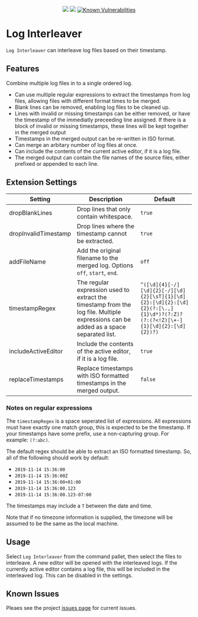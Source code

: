 <p align=center>
<a href="https://circleci.com/gh/jamesbattersby/vscode-loginterleaver"><img src="https://circleci.com/gh/jamesbattersby/vscode-loginterleaver.svg?style=shield"></a>
<a href="https://raw.githubusercontent.com/jamesbattersby/vscode-loginterleaver/master/LICENSE"><img src="https://img.shields.io/badge/license-MIT-green.svg?style=flat"></a>
<a href="https://snyk.io/test/github/jamesbattersby/vscode-loginterleaver?targetFile=package.json"><img src="https://snyk.io/test/github/jamesbattersby/vscode-loginterleaver/badge.svg?targetFile=package.json" alt="Known Vulnerabilities" data-canonical-src="https://snyk.io/test/github/jamesbattersby/vscode-loginterleaver?targetFile=package.json" style="max-width:100%;"></a>
</p>


# Log Interleaver

`Log Interleaver` can interleave log files based on their timestamp.

## Features

Combine multiple log files in to a single ordered log.

* Can use multiple regular expressions to extract the timestamps from log files, allowing files with different format times to be merged.
* Blank lines can be removed, enabling log files to be cleaned up.
* Lines with invalid or missing timestamps can be either removed, or have the timestamp of the immediatly preceeding line assigned.  If there is a block
of invalid or missing timestamps, these lines will be kept together in the merged output
* Timestamps in the merged output can be re-written in ISO format.
* Can merge an arbitary number of log files at once.
* Can include the contents of the current active editor, if it is a log file.
* The merged output can contain the file names of the source files, either prefixed or appended to each line.

## Extension Settings
| Setting              | Description                                                                                                                          | Default                                                                                                                      |
|----------------------|--------------------------------------------------------------------------------------------------------------------------------------|------------------------------------------------------------------------------------------------------------------------------|
| dropBlankLines       | Drop lines that only contain whitespace.                                                                                             | `true`                                                                                                                       |
| dropInvalidTimestamp | Drop lines where the timestamp cannot be extracted.                                                                                  | `true`                                                                                                                       |
| addFileName          | Add the original filename to the merged log.  Options `off`, `start`, `end`.                                                         | `off`                                                                                                                        |
| timestampRegex       | The regular expression used to extract the timestamp from the log file. Multiple expressions can be added as a space separated list. | `^([\d]{4}[-/][\d]{2}[-/][\d]{2}[\sT]{1}[\d]{2}:[\d]{2}:[\d]{2}(?:[\.,]{1}\d*)?(?:Z)?(?:(?<!Z)[\+-]{1}[\d]{2}:[\d]{2})?)` |
| includeActiveEditor  | Include the contents of the active editor, if it is a log file.                                                                      | `true`                                                                                                                       |
| replaceTimestamps    | Replace timestamps with ISO formatted timestamps in the merged output.                                                               | `false`                                                                                                                      |

### Notes on regular expressions

The `timestampRegex` is a space seperated list of expressions.  All expressions must have exactly one match group, this is expected to be the timestamp.
If your timestamps have some prefix, use a non-capturing group. For example: `(?:abc)`.

The default regex should be able to extract an ISO formatted timestamp.  So, all of the following should work by default:

- `2019-11-14 15:36:00`
- `2019-11-14 15:36:00Z`
- `2019-11-14 15:36:00+01:00`
- `2019-11-14 15:36:00.123`
- `2019-11-14 15:36:00.123-07:00`

The timestamps may include a `T` between the date and time.

Note that if no timezone information is supplied, the timezone will be assumed to be the same as the local machine.

## Usage

Select `Log Interleaver` from the command pallet, then select the files to interleave.  A new editor will be opened with the interleaved logs.  If the
currently active editor contains a log file, this will be included in the interleaved log.  This can be disabled in the settings.

## Known Issues

Pleaes see the project [issues page](https://github.com/jamesbattersby/vscode-loginterleaver/issues) for current issues.
